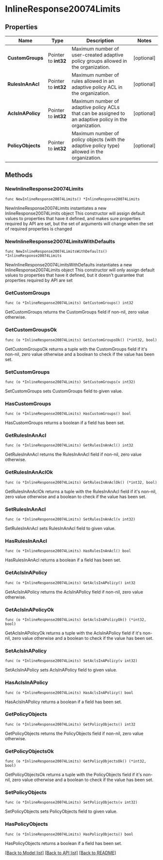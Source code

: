 # InlineResponse20074Limits

## Properties

Name | Type | Description | Notes
------------ | ------------- | ------------- | -------------
**CustomGroups** | Pointer to **int32** | Maximum number of user-created adaptive policy groups allowed in the organization. | [optional] 
**RulesInAnAcl** | Pointer to **int32** | Maximum number of rules allowed in an adaptive policy ACL in the organization. | [optional] 
**AclsInAPolicy** | Pointer to **int32** | Maximum number of adaptive policy ACLs that can be assigned to an adaptive policy in the organization. | [optional] 
**PolicyObjects** | Pointer to **int32** | Maximum number of policy objects (with the adaptive policy type) allowed in the organization. | [optional] 

## Methods

### NewInlineResponse20074Limits

`func NewInlineResponse20074Limits() *InlineResponse20074Limits`

NewInlineResponse20074Limits instantiates a new InlineResponse20074Limits object
This constructor will assign default values to properties that have it defined,
and makes sure properties required by API are set, but the set of arguments
will change when the set of required properties is changed

### NewInlineResponse20074LimitsWithDefaults

`func NewInlineResponse20074LimitsWithDefaults() *InlineResponse20074Limits`

NewInlineResponse20074LimitsWithDefaults instantiates a new InlineResponse20074Limits object
This constructor will only assign default values to properties that have it defined,
but it doesn't guarantee that properties required by API are set

### GetCustomGroups

`func (o *InlineResponse20074Limits) GetCustomGroups() int32`

GetCustomGroups returns the CustomGroups field if non-nil, zero value otherwise.

### GetCustomGroupsOk

`func (o *InlineResponse20074Limits) GetCustomGroupsOk() (*int32, bool)`

GetCustomGroupsOk returns a tuple with the CustomGroups field if it's non-nil, zero value otherwise
and a boolean to check if the value has been set.

### SetCustomGroups

`func (o *InlineResponse20074Limits) SetCustomGroups(v int32)`

SetCustomGroups sets CustomGroups field to given value.

### HasCustomGroups

`func (o *InlineResponse20074Limits) HasCustomGroups() bool`

HasCustomGroups returns a boolean if a field has been set.

### GetRulesInAnAcl

`func (o *InlineResponse20074Limits) GetRulesInAnAcl() int32`

GetRulesInAnAcl returns the RulesInAnAcl field if non-nil, zero value otherwise.

### GetRulesInAnAclOk

`func (o *InlineResponse20074Limits) GetRulesInAnAclOk() (*int32, bool)`

GetRulesInAnAclOk returns a tuple with the RulesInAnAcl field if it's non-nil, zero value otherwise
and a boolean to check if the value has been set.

### SetRulesInAnAcl

`func (o *InlineResponse20074Limits) SetRulesInAnAcl(v int32)`

SetRulesInAnAcl sets RulesInAnAcl field to given value.

### HasRulesInAnAcl

`func (o *InlineResponse20074Limits) HasRulesInAnAcl() bool`

HasRulesInAnAcl returns a boolean if a field has been set.

### GetAclsInAPolicy

`func (o *InlineResponse20074Limits) GetAclsInAPolicy() int32`

GetAclsInAPolicy returns the AclsInAPolicy field if non-nil, zero value otherwise.

### GetAclsInAPolicyOk

`func (o *InlineResponse20074Limits) GetAclsInAPolicyOk() (*int32, bool)`

GetAclsInAPolicyOk returns a tuple with the AclsInAPolicy field if it's non-nil, zero value otherwise
and a boolean to check if the value has been set.

### SetAclsInAPolicy

`func (o *InlineResponse20074Limits) SetAclsInAPolicy(v int32)`

SetAclsInAPolicy sets AclsInAPolicy field to given value.

### HasAclsInAPolicy

`func (o *InlineResponse20074Limits) HasAclsInAPolicy() bool`

HasAclsInAPolicy returns a boolean if a field has been set.

### GetPolicyObjects

`func (o *InlineResponse20074Limits) GetPolicyObjects() int32`

GetPolicyObjects returns the PolicyObjects field if non-nil, zero value otherwise.

### GetPolicyObjectsOk

`func (o *InlineResponse20074Limits) GetPolicyObjectsOk() (*int32, bool)`

GetPolicyObjectsOk returns a tuple with the PolicyObjects field if it's non-nil, zero value otherwise
and a boolean to check if the value has been set.

### SetPolicyObjects

`func (o *InlineResponse20074Limits) SetPolicyObjects(v int32)`

SetPolicyObjects sets PolicyObjects field to given value.

### HasPolicyObjects

`func (o *InlineResponse20074Limits) HasPolicyObjects() bool`

HasPolicyObjects returns a boolean if a field has been set.


[[Back to Model list]](../README.md#documentation-for-models) [[Back to API list]](../README.md#documentation-for-api-endpoints) [[Back to README]](../README.md)


